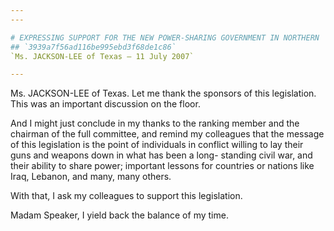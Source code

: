 ```yaml
---
---

# EXPRESSING SUPPORT FOR THE NEW POWER-SHARING GOVERNMENT IN NORTHERN  IRELAND
## `3939a7f56ad116be995ebd3f68de1c86`
`Ms. JACKSON-LEE of Texas — 11 July 2007`

---
```



Ms. JACKSON-LEE of Texas. Let me thank the sponsors of this 
legislation. This was an important discussion on the floor.

And I might just conclude in my thanks to the ranking member and the 
chairman of the full committee, and remind my colleagues that the 
message of this legislation is the point of individuals in conflict 
willing to lay their guns and weapons down in what has been a long-
standing civil war, and their ability to share power; important lessons 
for countries or nations like Iraq, Lebanon, and many, many others.

With that, I ask my colleagues to support this legislation.

Madam Speaker, I yield back the balance of my time.